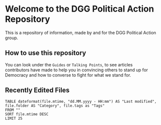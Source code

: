 # Welcome to the DGG Political Action Repository

This is a repository of information, made by and for the DGG Political Action group.

## How to use this repository

You can look under the `Guides` or `Talking Points`, to see articles contributors have made to help you in convincing others to stand up for Democracy and how to converse to fight for what we stand for.

## Recently Edited Files
```dataview
TABLE dateformat(file.mtime, "dd.MM.yyyy - HH:mm") AS "Last modified", file.folder AS "Category", file.tags as "Tags"
FROM ""
SORT file.mtime DESC
LIMIT 25
```